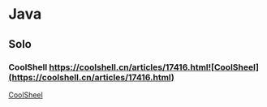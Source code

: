 # Java

## Solo

### CoolShell https://coolshell.cn/articles/17416.html![CoolSheel](https://coolshell.cn/articles/17416.html)
[CoolSheel](https://coolshell.cn/articles/17416.html)

